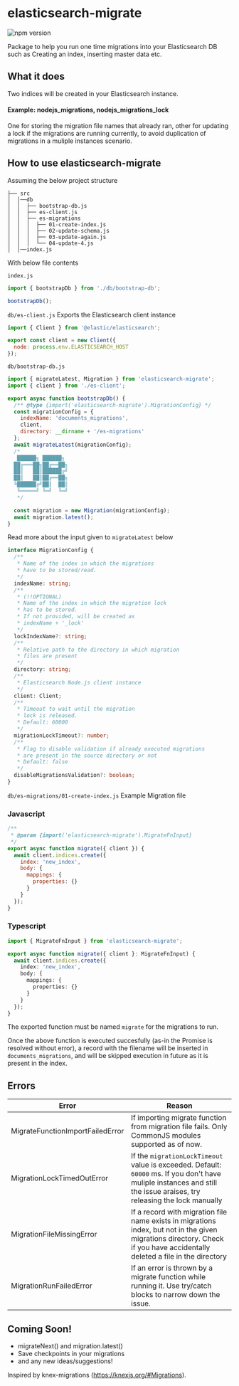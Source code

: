 # elasticsearch-migrate

![npm version](https://badge.fury.io/js/elasticsearch-migrate.svg)

Package to help you run one time migrations into your Elasticsearch DB such as Creating an index, inserting master data etc.

## What it does

Two indices will be created in your Elasticsearch instance.

#### Example: nodejs_migrations, nodejs_migrations_lock


One for storing the migration file names that already ran, other for updating a lock if the migrations are running currently, to avoid duplication of migrations in a muliple instances scenario. 


## How to use elasticsearch-migrate

Assuming the below project structure
```
├── src
│  │──db
│  │  ├── bootstrap-db.js
│  │  ├── es-client.js
│  │  ├── es-migrations
│  │  │  ├── 01-create-index.js
│  │  │  ├── 02-update-schema.js
│  │  │  ├── 03-update-again.js
│  │  │  └── 04-update-4.js
│  │──index.js

```
With below file contents

`index.js`
```js
import { bootstrapDb } from './db/bootstrap-db';

bootstrapDb();
```
`db/es-client.js` Exports the Elasticsearch client instance
```js
import { Client } from '@elastic/elasticsearch';

export const client = new Client({
  node: process.env.ELASTICSEARCH_HOST
});
```

`db/bootstrap-db.js`
```js
import { migrateLatest, Migration } from 'elasticsearch-migrate';
import { client } from './es-client';

export async function bootstrapDb() {
  /** @type {import('elasticsearch-migrate').MigrationConfig} */
  const migrationConfig = {
    indexName: 'documents_migrations',
    client,
    directory: __dirname + '/es-migrations'
  };
  await migrateLatest(migrationConfig);
  /*
   ██████╗ ██████╗ 
  ██╔═══██╗██╔══██╗
  ██║   ██║██████╔╝
  ██║   ██║██╔══██╗
  ╚██████╔╝██║  ██║
   ╚═════╝ ╚═╝  ╚═╝
   */

  const migration = new Migration(migrationConfig);
  await migration.latest();
}
```
Read more about the input given to `migrateLatest` below

```ts
interface MigrationConfig {
  /**
   * Name of the index in which the migrations
   * have to be stored/read.
   */
  indexName: string;
  /**
   * (!!OPTIONAL)
   * Name of the index in which the migration lock
   * has to be stored.
   * If not provided, will be created as 
   * indexName + '_lock'
   */
  lockIndexName?: string;
  /**
   * Relative path to the directory in which migration
   * files are present
   */
  directory: string;
  /**
   * Elasticsearch Node.js client instance
   */
  client: Client;
  /**
   * Timeout to wait until the migration
   * lock is released.
   * Default: 60000
   */
  migrationLockTimeout?: number;
  /**
   * Flag to disable validation if already executed migrations
   * are present in the source directory or not
   * Default: false
   */
  disableMigrationsValidation?: boolean;
}
```
`db/es-migrations/01-create-index.js`
Example Migration file
### Javascript
```js
/**
 * @param {import('elasticsearch-migrate').MigrateFnInput}
 */
export async function migrate({ client }) {
  await client.indices.create({
    index: 'new_index',
    body: {
      mappings: {
        properties: {}
      }
    }
  });
}
```
### Typescript
```ts
import { MigrateFnInput } from 'elasticsearch-migrate';

export async function migrate({ client }: MigrateFnInput) {
  await client.indices.create({
    index: 'new_index',
    body: {
      mappings: {
        properties: {}
      }
    }
  });
}
```
The exported function must be named `migrate` for the migrations to run.

Once the above function is executed succesfully (as-in the Promise is resolved without error), a record with the filename will be inserted in `documents_migrations`, and will be skipped execution in future as it is present in the index.

## Errors
Error | Reason |
--- | --- |
MigrateFunctionImportFailedError | If importing migrate function from migration file fails. Only CommonJS modules supported as of now. |
MigrationLockTimedOutError | If the `migrationLockTimeout` value is exceeded. Default: `60000` ms. If you don't have muliple instances and still the issue araises, try releasing the lock manually |
MigrationFileMissingError | If a record with migration file name exists in migrations index, but not in the given migrations directory. Check if you have accidentally deleted a file in the directory |
MigrationRunFailedError | If an error is thrown by a migrate function while running it. Use try/catch blocks to narrow down the issue.

## Coming Soon!
- migrateNext() and migration.latest()
- Save checkpoints in your migrations
- and any new ideas/suggestions!

Inspired by knex-migrations (https://knexjs.org/#Migrations).
